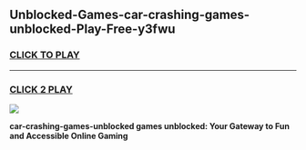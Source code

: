 
## Unblocked-Games-car-crashing-games-unblocked-Play-Free-y3fwu
<h3>
<a href="https://premium76.site?title=car-crashing-games-unblocked&ref=10A">CLICK TO PLAY</a></h3>
<hr>

<h3>
<a href="https://premium76.site?title=car-crashing-games-unblocked&ref=10A">CLICK 2 PLAY</a>
  
</h3>

<a href="https://premium76.site?title=car-crashing-games-unblocked&ref=10A"><img src="https://clearcache.store/games.png"></a>


**car-crashing-games-unblocked games unblocked: Your Gateway to Fun and Accessible Online Gaming**

